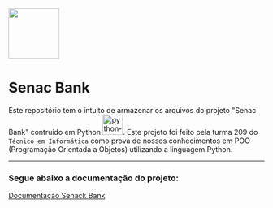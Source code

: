 <!--![Senac Logo](https://cdn.discordapp.com/attachments/1053787928301674569/1127046264945655929/senac-icon.png)-->
<img align="top" heigth="100em" width="100em" src="https://cdn.discordapp.com/attachments/1053787928301674569/1127046264945655929/senac-icon.png">

# Senac Bank
Este repositório tem o intuito de armazenar os arquivos do projeto "Senac Bank" contruido em Python <img src="https://cdn.jsdelivr.net/gh/devicons/devicon/icons/python/python-original.svg" heigth="30" width="40" alt="python-logo">. Este projeto foi feito pela turma 209 do ```Técnico em Informática``` como prova de nossos conhecimentos em POO (Programação Orientada a Objetos) utilizando a linguagem Python.

---

### Segue abaixo a documentação do projeto:

[Documentação Senack Bank](https://github.com/guiviniciuss/senac-bank/blob/main/projeto_senac_bank.pdf)
